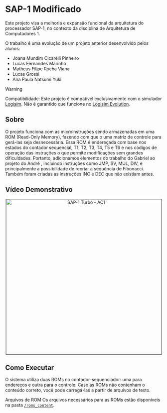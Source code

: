 # SAP-1 Modificado
Este projeto visa a melhoria e expansão funcional da arquitetura do processador SAP-1, no contexto da disciplina de Arquitetura de Computadores 1.

O trabalho é uma evolução de um projeto anterior desenvolvido pelos alunos:
- Joana Mundim Cicarelli Pinheiro
- Lucas Fernandes Marinho
- Matheus Filipe Rocha Viana
- Lucas Grossi
- Ana Paula Natsumi Yuki

> [!WARNING]
> Compatibilidade: Este projeto é compatível exclusivamente com o simulador [Logisim](http://www.cburch.com/logisim/). Não é garantido que funcione no [Logisim Evolution](https://github.com/logisim-evolution/logisim-evolution).

## Sobre
O projeto funciona com as microinstruções sendo armazenadas em uma ROM (Read-Only Memory), fazendo com que o uma matriz de controle para gerá-las seja desnecessária. Essa ROM é endereçada com base nos estados do contador sequencial, T1, T2, T3, T4, T5 e T6 e nos códigos de operação das instruções o que permite modificações sem grandes dificuldades. Portanto, adicionamos elementos do trabalho do Gabriel ao projeto do André , incluindo instruções como  JMP,  SV, MUL, DIV, e principalmente a possibilidade de recriar a sequência de Fibonacci. Também foram criadas as instruções INC e DEC que não existiam antes. 

## Vídeo Demonstrativo
<p align="center">
	<a href="">
		<img src="https://img.youtube.com/vi/bnCJoAbZbGE/maxresdefault.jpg" width="500" alt="SAP-1 Turbo - AC1">
	</a>
</p>


## Como Executar
O sistema utiliza duas ROMs no contador-sequenciador: uma para endereços e outra para o controle. Caso as ROMs não contenham o conteúdo correto, você pode carregá-las a partir de arquivos de texto.

Arquivos de ROM
Os arquivos necessários para as ROMs estão disponíveis na pasta [`/roms_content`](/roms_content/).

